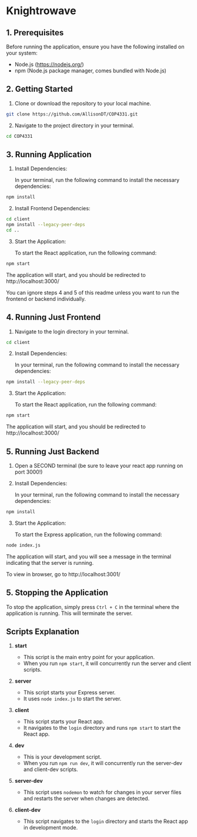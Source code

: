 # Knightrowave

## 1. Prerequisites

Before running the application, ensure you have the following installed on your system:

- Node.js (https://nodejs.org/)
- npm (Node.js package manager, comes bundled with Node.js)

## 2. Getting Started

1. Clone or download the repository to your local machine.

```bash
git clone https://github.com/AllisonDT/COP4331.git
```

2. Navigate to the project directory in your terminal.

```bash
cd COP4331
```
## 3. Running Application
1. Install Dependencies:

   In your terminal, run the following command to install the necessary dependencies:

```bash
npm install
```

2. Install Frontend Dependencies:
```bash
cd client
npm install --legacy-peer-deps
cd ..
```

3. Start the Application:

   To start the React application, run the following command:

```bash
npm start
```

The application will start, and you should be redirected to http://localhost:3000/

You can ignore steps 4 and 5 of this readme unless you want to run the frontend or backend individually.

## 4. Running Just Frontend
1. Navigate to the login directory in your terminal.

```bash
cd client
```

2. Install Dependencies:

   In your terminal, run the following command to install the necessary dependencies:

```bash
npm install --legacy-peer-deps
```
3. Start the Application:

   To start the React application, run the following command:

```bash
npm start
```

The application will start, and you should be redirected to http://localhost:3000/


## 5. Running Just Backend
1. Open a SECOND terminal (be sure to leave your react app running on port 3000!)
2. Install Dependencies:

   In your terminal, run the following command to install the necessary dependencies:

```bash
npm install
```

3. Start the Application:

   To start the Express application, run the following command:

```bash
node index.js
```
The application will start, and you will see a message in the terminal indicating that the server is running.

To view in browser, go to http://localhost:3001/

## 5. Stopping the Application

To stop the application, simply press `Ctrl + C` in the terminal where the application is running. This will terminate the server.

## Scripts Explanation

1. **start**
   - This script is the main entry point for your application.
   - When you run `npm start`, it will concurrently run the server and client scripts.

2. **server**
   - This script starts your Express server.
   - It uses `node index.js` to start the server.

3. **client**
   - This script starts your React app.
   - It navigates to the `login` directory and runs `npm start` to start the React app.

4. **dev**
   - This is your development script.
   - When you run `npm run dev`, it will concurrently run the server-dev and client-dev scripts.

5. **server-dev**
   - This script uses `nodemon` to watch for changes in your server files and restarts the server when changes are detected.

6. **client-dev**
   - This script navigates to the `login` directory and starts the React app in development mode.

